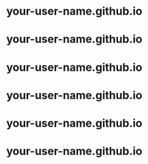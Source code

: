 # your-user-name.github.io
# your-user-name.github.io
# your-user-name.github.io
# your-user-name.github.io
# your-user-name.github.io
# your-user-name.github.io
